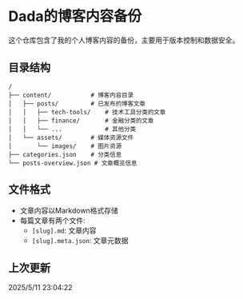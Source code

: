 # Dada的博客内容备份

这个仓库包含了我的个人博客内容的备份，主要用于版本控制和数据安全。

## 目录结构

```
/
├── content/           # 博客内容目录
│   ├── posts/         # 已发布的博客文章
│   │   ├── tech-tools/    # 技术工具分类的文章
│   │   ├── finance/       # 金融分类的文章
│   │   └── ...            # 其他分类
│   └── assets/        # 媒体资源文件
│       └── images/    # 图片资源
├── categories.json    # 分类信息
└── posts-overview.json # 文章概览信息
```

## 文件格式

- 文章内容以Markdown格式存储
- 每篇文章有两个文件:
  - `[slug].md`: 文章内容
  - `[slug].meta.json`: 文章元数据

## 上次更新

2025/5/11 23:04:22
